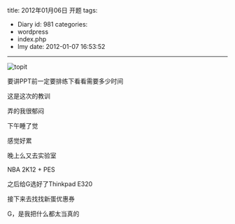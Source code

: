 title: 2012年01月06日 开题
tags:
  - Diary
id: 981
categories:
  - wordpress
  - index.php
  - lmy
date: 2012-01-07 16:53:52
---

![](http://i.minus.com/iP7xsbyKGDRQH.jpg "topit")

要讲PPT前一定要排练下看看需要多少时间

这是这次的教训

弄的我很郁<!--more-->闷

下午睡了觉

感觉好累

晚上么又去实验室

NBA 2K12 + PES

之后给G选好了Thinkpad E320

接下来去找找新蛋优惠券

G，是我把什么都太当真的
